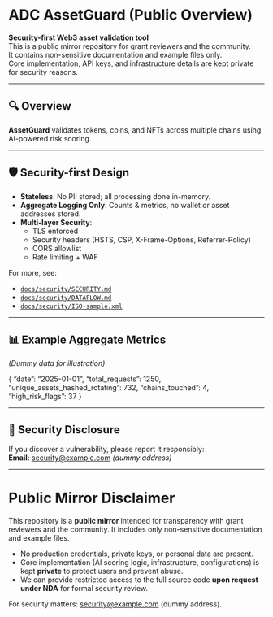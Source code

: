 # ADC AssetGuard (Public Overview)

**Security-first Web3 asset validation tool**  
This is a public mirror repository for grant reviewers and the community.  
It contains non-sensitive documentation and example files only.  
Core implementation, API keys, and infrastructure details are kept private for security reasons.

---

## 🔍 Overview
**AssetGuard** validates tokens, coins, and NFTs across multiple chains using AI-powered risk scoring.

---

## 🛡 Security-first Design
- **Stateless**: No PII stored; all processing done in-memory.
- **Aggregate Logging Only**: Counts & metrics, no wallet or asset addresses stored.
- **Multi-layer Security**:
  - TLS enforced
  - Security headers (HSTS, CSP, X-Frame-Options, Referrer-Policy)
  - CORS allowlist
  - Rate limiting + WAF

For more, see:
- [`docs/security/SECURITY.md`](docs/security/SECURITY.md)
- [`docs/security/DATAFLOW.md`](docs/security/DATAFLOW.md)
- [`docs/security/ISO-sample.xml`](docs/security/ISO-sample.xml)

---

## 📊 Example Aggregate Metrics
*(Dummy data for illustration)*

{
“date”: “2025-01-01”,
“total_requests”: 1250,
“unique_assets_hashed_rotating”: 732,
“chains_touched”: 4,
“high_risk_flags”: 37
}

---

## 📢 Security Disclosure
If you discover a vulnerability, please report it responsibly:  
**Email:** security@example.com *(dummy address)*

---

# Public Mirror Disclaimer

This repository is a **public mirror** intended for transparency with grant reviewers and the community.
It includes only non-sensitive documentation and example files.

- No production credentials, private keys, or personal data are present.
- Core implementation (AI scoring logic, infrastructure, configurations) is kept **private** to protect users and prevent abuse.
- We can provide restricted access to the full source code **upon request under NDA** for formal security review.

For security matters: security@example.com (dummy address).

